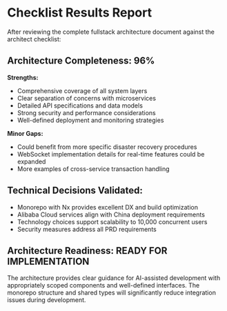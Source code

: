 # Checklist Results Report

After reviewing the complete fullstack architecture document against the architect checklist:

## Architecture Completeness: 96%

**Strengths:**
- Comprehensive coverage of all system layers
- Clear separation of concerns with microservices
- Detailed API specifications and data models
- Strong security and performance considerations
- Well-defined deployment and monitoring strategies

**Minor Gaps:**
- Could benefit from more specific disaster recovery procedures
- WebSocket implementation details for real-time features could be expanded
- More examples of cross-service transaction handling

## Technical Decisions Validated:
- Monorepo with Nx provides excellent DX and build optimization
- Alibaba Cloud services align with China deployment requirements
- Technology choices support scalability to 10,000 concurrent users
- Security measures address all PRD requirements

## Architecture Readiness: **READY FOR IMPLEMENTATION**

The architecture provides clear guidance for AI-assisted development with appropriately scoped components and well-defined interfaces. The monorepo structure and shared types will significantly reduce integration issues during development.